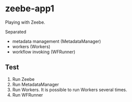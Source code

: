 # zeebe-app1
 Playing with Zeebe.
 
 Separated
  - metadata management (MetadataManager)
  - workers (Workers)
  - workflow invoking (WFRunner)
  
## Test

 1. Run Zeebe
 1. Run MetadataManager
 1. Run Workers. It is possible to run Workers several times.
 1. Run WFRunner